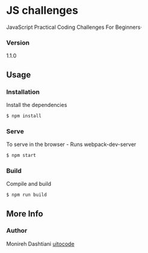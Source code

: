 # JS challenges

JavaScript Practical Coding Challenges For Beginners·

### Version
1.1.0

## Usage

### Installation

Install the dependencies

```sh
$ npm install
```

### Serve
To serve in the browser  - Runs webpack-dev-server

```sh
$ npm start
```

### Build
Compile and build

```sh
$ npm run build
```

## More Info

### Author

Monireh Dashtiani
[uitocode](http://uitocode.com)


